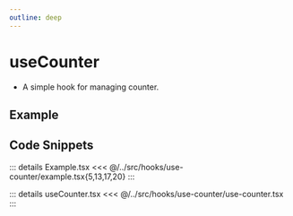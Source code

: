```yaml
---
outline: deep
---
```

# useCounter

- A simple hook for managing counter.

## Example


<div ref="el" />

<script setup>
import { createElement } from 'react'
import { createRoot } from 'react-dom/client'
import { ref, onMounted } from 'vue'
import Example from '../../src/hooks/use-counter/example'
import useCounter from '../../src/hooks/use-counter/use-counter'

const el = ref()
onMounted(() => {
   const root = createRoot(el.value)
   root.render(createElement(Example, {}, null))
})
</script>

## Code Snippets

::: details Example.tsx
<<< @/../src/hooks/use-counter/example.tsx{5,13,17,20}
:::

::: details useCounter.tsx
<<< @/../src/hooks/use-counter/use-counter.tsx
:::
